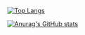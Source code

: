 [![Top Langs](https://github-readme-stats.vercel.app/api/top-langs/?username=ybouali)](https://github.com/ybouali/github-readme-stats)
























[![Anurag's GitHub stats](https://github-readme-stats.vercel.app/api?username=ybouali)](https://github.com/ybouali/github-readme-stats)

